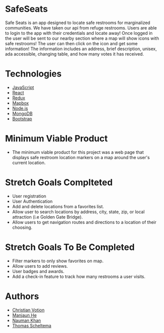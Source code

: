 # SafeSeats

Safe Seats is an app designed to locate safe restrooms for marginalized communities. We have taken our api from refuge restrooms. Users are able to login to the app with their credentials and locate away!
 Once logged in the user will be sent to our nearby section where a map will show icons with safe restrooms! The user can then click on the icon and get some information! The information includes an address, brief description, unisex, ada accessible, changing table, and how many votes it has received.

# Technologies

* [JavaScript](https://www.javascript.com/)
* [React](https://reactjs.org/)
* [Redux](https://redux.js.org/)
* [Mapbox](https://www.mapbox.com/)
* [Node.js](https://nodejs.org/en/)
* [MongoDB](https://www.mongodb.com/)
* [Bootstrap](https://react-bootstrap.github.io/)

# Minimum Viable Product
- The minimum viable product for this project was a web page that displays safe restroom location markers on a map around the user's current location.

# Stretch Goals Complteted
- User registration
- User Authentication
- Add and delete locations from a favorites list.
- Allow user to search locations by address, city, state, zip, or local attraction (i.e Golden Gate Bridge).
- Allow users to get navigation routes and directions to a location of their choosing.

# Stretch Goals To Be Completed
- Filter markers to only show favorites on map.
- Allow users to add reviews.
- User badges and awards.
- Add a check-in feature to track how many restrooms a user visits.

# Authors

* [Christian Votion](https://github.com/cvotion)
* [Manjaun He](https://github.com/Joyhecoder)
* [Nauman Khan](https://github.com/Nomskillet)
* [Thomas Scheltema](https://github.com/scheltemat)

